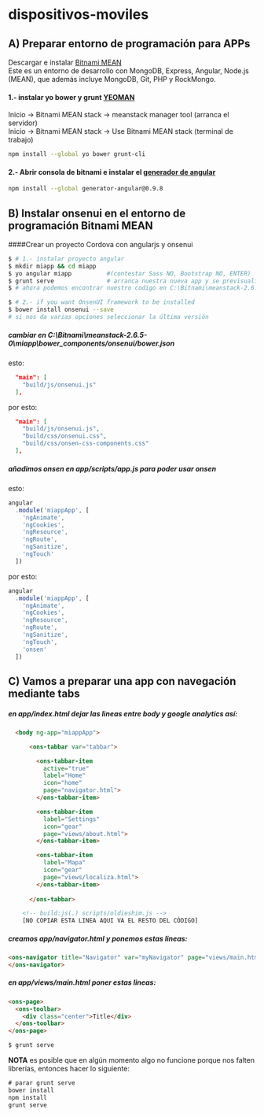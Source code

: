 dispositivos-moviles
====================

## A) Preparar entorno de programación para APPs
Descargar e instalar [Bitnami MEAN](https://bitnami.com/stack/mean)  
Este es un entorno de desarrollo con MongoDB, Express, Angular, Node.js (MEAN), que además incluye
 MongoDB, Git, PHP y RockMongo.   

#### 1.- instalar yo bower y grunt [YEOMAN](http://yeoman.io/codelab/setup.html)
Inicio -> Bitnami MEAN stack -> meanstack manager tool  (arranca el servidor)  
Inicio -> Bitnami MEAN stack -> Use Bitnami MEAN stack  (terminal de trabajo)

```bash
npm install --global yo bower grunt-cli
```
#### 2.- Abrir consola de bitnami e instalar el [generador de angular](https://github.com/yeoman/generator-angular)
```bash
npm install --global generator-angular@0.9.8
```


## B) Instalar onsenui en el entorno de programación Bitnami MEAN
  
####Crear un proyecto Cordova con angularjs y onsenui
```bash
$ # 1.- instalar proyecto angular
$ mkdir miapp && cd miapp
$ yo angular miapp          #(contestar Sass NO, Bootstrap NO, ENTER)
$ grunt serve               # arranca nuestra nueva app y se previsualiza en http://localhost:9000
$ # ahora podemos encontrar nuestro codigo en C:\Bitnami\meanstack-2.6.5-0\miapp

$ # 2.- if you want OnsenUI framework to be installed
$ bower install onsenui --save
# si nos da varias opciones seleccionar la última versión
```
##### cambiar en C:\Bitnami\meanstack-2.6.5-0\miapp\bower_components/onsenui/bower.json
esto:
```json
  "main": [
    "build/js/onsenui.js"
  ],
```
por esto:
```json
  "main": [
    "build/js/onsenui.js",
    "build/css/onsenui.css",
    "build/css/onsen-css-components.css"
  ],
```

##### añadimos onsen en app/scripts/app.js para poder usar onsen
esto:
```javascript
angular
  .module('miappApp', [
    'ngAnimate',
    'ngCookies',
    'ngResource',
    'ngRoute',
    'ngSanitize',
    'ngTouch'
  ])
```
por esto:
```javascript
angular
  .module('miappApp', [
    'ngAnimate',
    'ngCookies',
    'ngResource',
    'ngRoute',
    'ngSanitize',
    'ngTouch',
    'onsen'
  ])
```

## C) Vamos a preparar una app con navegación mediante tabs
#####  en app/index.html dejar las lineas entre body y google analytics así:

```html
  <body ng-app="miappApp">

      <ons-tabbar var="tabbar">

        <ons-tabbar-item
          active="true"
          label="Home"
          icon="home"
          page="navigator.html">
        </ons-tabbar-item>

        <ons-tabbar-item
          label="Settings"
          icon="gear"
          page="views/about.html">
        </ons-tabbar-item>

        <ons-tabbar-item
          label="Mapa"
          icon="gear"
          page="views/localiza.html">
        </ons-tabbar-item>
        
      </ons-tabbar>

    <!-- build:js(.) scripts/oldieshim.js -->
    [NO COPIAR ESTA LINEA AQUI VA EL RESTO DEL CÓDIGO]
```

#####  creamos app/navigator.html y ponemos estas lineas:
```html
<ons-navigator title="Navigator" var="myNavigator" page="views/main.html">
</ons-navigator> 
```

#####  en app/views/main.html poner estas lineas:
```html
<ons-page>
  <ons-toolbar>
    <div class="center">Title</div>
  </ons-toolbar>
</ons-page>
```

```bash
$ grunt serve              
```


**NOTA** es posible que en algún momento algo no funcione porque nos falten librerías, entonces hacer lo siguiente:
```html
# parar grunt serve  
bower install
npm install
grunt serve
```


